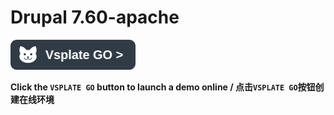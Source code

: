 # Drupal 7.60-apache

<a href="https://www.vsplate.com/?docker-compose=https://github.com/vsplate/dcenvs/drupal/7.60-apache"><img alt="VSPLATE GO" src="https://raw.githubusercontent.com/vsplate/images/master/vsgo_btn.png" width="200px"></a>

**Click the `VSPLATE GO` button to launch a demo online / 点击`VSPLATE GO`按钮创建在线环境**